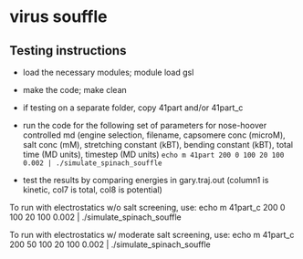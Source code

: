# virus souffle

## Testing instructions

* load the necessary modules; module load gsl

* make the code; make clean

* if testing on a separate folder, copy 41part and/or 41part_c

* run the code for the following set of parameters for nose-hoover controlled md (engine selection, filename, capsomere conc (microM), salt conc (mM), stretching constant (kBT), bending constant (kBT), total time (MD units), timestep (MD units)
```echo m 41part 200 0 100 20 100 0.002 | ./simulate_spinach_souffle```

* test the results by comparing energies in gary.traj.out (column1 is kinetic, col7 is total, col8 is potential)

To run with electrostatics w/o salt screening, use:
echo m 41part_c 200 0 100 20 100 0.002 | ./simulate_spinach_souffle

To run with electrostatics w/ moderate salt screening, use:
echo m 41part_c 200 50 100 20 100 0.002 | ./simulate_spinach_souffle
